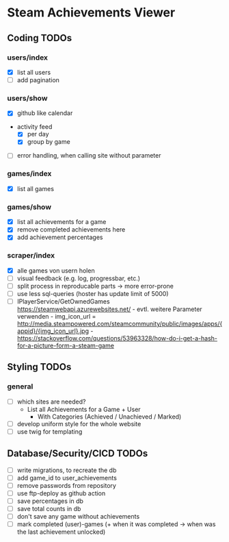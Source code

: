 # Steam Achievements Viewer
## Coding TODOs
### users/index
- [x] list all users
- [ ] add pagination
### users/show
- [x] github like calendar
- activity feed
    - [x] per day
    - [x] group by game
- [ ] error handling, when calling site without parameter
### games/index
- [x] list all games
### games/show
- [x] list all achievements for a game
- [x] remove completed achievements here
- [x] add achievement percentages
### scraper/index
- [x] alle games von usern holen
- [ ] visual feedback (e.g. log, progressbar, etc.)
- [ ] split process in reproducable parts -> more error-prone
- [ ] use less sql-queries (hoster has update limit of 5000)
- [ ] IPlayerService/GetOwnedGames https://steamwebapi.azurewebsites.net/ - evtl. weitere Parameter verwenden
      - img_icon_url = http://media.steampowered.com/steamcommunity/public/images/apps/{appid}/{img_icon_url}.jpg
      - https://stackoverflow.com/questions/53963328/how-do-i-get-a-hash-for-a-picture-form-a-steam-game

## Styling TODOs
### general
- [ ] which sites are needed?
  - List all Achievements for a Game + User
    - With Categories (Achieved / Unachieved / Marked)
- [ ] develop uniform style for the whole website
- [ ] use twig for templating

## Database/Security/CICD TODOs
- [ ] write migrations, to recreate the db
- [ ] add game_id to user_achievements
- [ ] remove passwords from repository
- [ ] use ftp-deploy as github action
- [ ] save percentages in db
- [ ] save total counts in db
- [ ] don't save any game without achievements
- [ ] mark completed (user)-games (+ when it was completed -> when was the last achievement unlocked)
